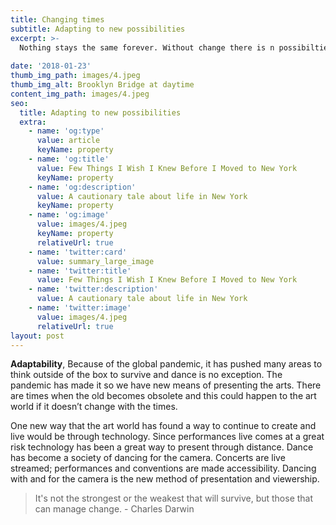 ```yaml
---
title: Changing times
subtitle: Adapting to new possibilities
excerpt: >-
  Nothing stays the same forever. Without change there is n possibilties for newness and growth. 
  
date: '2018-01-23'
thumb_img_path: images/4.jpeg
thumb_img_alt: Brooklyn Bridge at daytime
content_img_path: images/4.jpeg
seo:
  title: Adapting to new possibilities
  extra:
    - name: 'og:type'
      value: article
      keyName: property
    - name: 'og:title'
      value: Few Things I Wish I Knew Before I Moved to New York
      keyName: property
    - name: 'og:description'
      value: A cautionary tale about life in New York
      keyName: property
    - name: 'og:image'
      value: images/4.jpeg
      keyName: property
      relativeUrl: true
    - name: 'twitter:card'
      value: summary_large_image
    - name: 'twitter:title'
      value: Few Things I Wish I Knew Before I Moved to New York
    - name: 'twitter:description'
      value: A cautionary tale about life in New York
    - name: 'twitter:image'
      value: images/4.jpeg
      relativeUrl: true
layout: post
---
```


**Adaptability**, 
Because of the global pandemic, it has pushed many areas to think outside of the box to survive and dance is no exception. The pandemic has made it so we have new means of presenting the arts.  There are times when the old becomes obsolete and this could happen to the art world if it doesn’t change with the times. 

One new way that the art world has found a way to continue to create and live would be through technology. Since performances live comes at a great risk technology has been a great way to present through distance. Dance has become a society of dancing for the camera. Concerts are live streamed; performances and conventions are made accessibility. Dancing with and for the camera is the new method of presentation and viewership. 


> It's not the strongest or the weakest that will survive, but those that can manage change. - Charles Darwin


